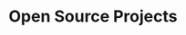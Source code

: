 ---
title: Open Source Projects
summary: Open source I have created or been a part of 
description: Open source I have created or been a part of 
---